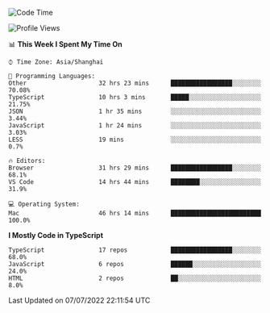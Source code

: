 <!--START_SECTION:waka-->
![Code Time](http://img.shields.io/badge/Code%20Time-0%20secs-blue)

![Profile Views](http://img.shields.io/badge/Profile%20Views-3-blue)

📊 **This Week I Spent My Time On** 

```text
⌚︎ Time Zone: Asia/Shanghai

💬 Programming Languages: 
Other                    32 hrs 23 mins      █████████████████░░░░░░░░   70.08% 
TypeScript               10 hrs 3 mins       █████░░░░░░░░░░░░░░░░░░░░   21.75% 
JSON                     1 hr 35 mins        ░░░░░░░░░░░░░░░░░░░░░░░░░   3.44% 
JavaScript               1 hr 24 mins        ░░░░░░░░░░░░░░░░░░░░░░░░░   3.03% 
LESS                     19 mins             ░░░░░░░░░░░░░░░░░░░░░░░░░   0.7%

🔥 Editors: 
Browser                  31 hrs 29 mins      █████████████████░░░░░░░░   68.1% 
VS Code                  14 hrs 44 mins      ████████░░░░░░░░░░░░░░░░░   31.9%

💻 Operating System: 
Mac                      46 hrs 14 mins      █████████████████████████   100.0%

```

**I Mostly Code in TypeScript** 

```text
TypeScript               17 repos            █████████████████░░░░░░░░   68.0% 
JavaScript               6 repos             ██████░░░░░░░░░░░░░░░░░░░   24.0% 
HTML                     2 repos             ██░░░░░░░░░░░░░░░░░░░░░░░   8.0%

```



 Last Updated on 07/07/2022 22:11:54 UTC
<!--END_SECTION:waka-->
